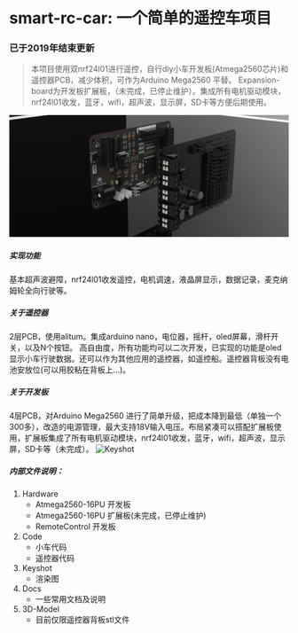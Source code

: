 # smart-rc-car: 一个简单的遥控车项目

### 已于2019年结束更新
>本项目使用双nrf24l01进行遥控，自行diy小车开发板(Atmega2560芯片)和遥控器PCB，减少体积，可作为Arduino Mega2560 平替。
>Expansion-board为开发板扩展板，（未完成，已停止维护）。集成所有电机驱动模块，nrf24l01收发，蓝牙，wifi，超声波，显示屏，SD卡等方便后期使用。

![Keyshot](/3.Keyshot/Mega2560-NEW-E.10.jpg)

##### 实现功能
基本超声波避障，nrf24l01收发遥控，电机调速，液晶屏显示，数据记录，麦克纳姆轮全向行驶等。

##### 关于遥控器
2层PCB，使用alitum。集成arduino nano，电位器，摇杆，oled屏幕，滑杆开关，以及N个按钮。
高自由度，所有功能均可以二次开发，已实现的功能是oled显示小车行驶数据。还可以作为其他应用的遥控器，如遥控船。遥控器背板没有电池安放位(可以用胶粘在背板上...)。
##### 关于开发板
4层PCB，对Arduino Mega2560 进行了简单升级，把成本降到最低（单独一个300多），改造的电源管理，最大支持18V输入电压。布局紧凑可以搭配扩展板使用，扩展板集成了所有电机驱动模块，nrf24l01收发，蓝牙，wifi，超声波，显示屏，SD卡等（未完成）。
![Keyshot](3.Keyshot/Mega2560PCB.6.png)
##### 内部文件说明：
1. Hardware
   -  Atmega2560-16PU 开发板
   -  Atmega2560-16PU 扩展板(未完成，已停止维护)
   -  RemoteControl 开发板
2. Code
   - 小车代码
   - 遥控器代码
3. Keyshot
   - 渲染图
4. Docs
   - 一些常用文档及说明
5. 3D-Model
   - 目前仅限遥控器背板stl文件